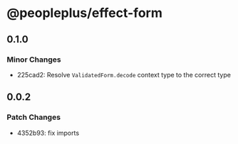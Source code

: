 # @peopleplus/effect-form

## 0.1.0

### Minor Changes

- 225cad2: Resolve `ValidatedForm.decode` context type to the correct type

## 0.0.2

### Patch Changes

- 4352b93: fix imports
